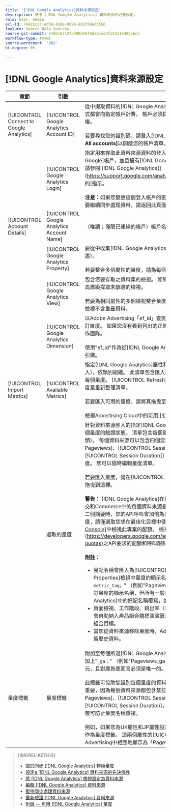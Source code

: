 ```yaml
---
title: '[!DNL Google Analytics]資料來源設定'
description: 參考 [!DNL Google Analytics] 資料來源的必要設定。
role: User, Admin
exl-id: 78422c2c-ed58-410e-8996-882759ed5556
feature: Search Data Sources
source-git-commit: e16bc62127a708de8f4deb1eddfa53a14405cbc2
workflow-type: tm+mt
source-wordcount: '802'
ht-degree: 0%

---
```


# [!DNL Google Analytics]資料來源設定

| 章節 | 引數 | 說明 |
| ---- | ---- | ---- |
| [!UICONTROL Connect to Google Analytics] | [!UICONTROL Google Analytics Account ID] | 從中提取資料的[!DNL Google Analytics]帳戶識別碼。 提取資料的所有API使用方式都會向指定帳戶計費。 帳戶必須提供指定電子郵件地址的「讀取和分析」許可權。<br><br>若要尋找您的識別碼，請登入[!DNL Google Analytics]。 按一下左上角的&#x200B;**[!DNL All accounts]**&#x200B;以開啟您的帳戶清單。 每個帳戶的ID都位於帳戶名稱下。 |
| | [!UICONTROL Google Analytics Login] | 指定用來存取此資料來源資料的登入/電子郵件地址。 登入必須註冊到[!DNL Google]帳戶，並且擁有[!DNL Google Analytics]帳戶的「讀取和分析」許可權。 請參閱 [!DNL Google Analytics]](https://support.google.com/analytics/answer/9305587)中指派使用者許可權的[指示。<br><br><b>注意：</b>如果您變更這個登入帳戶的密碼，則所有與該帳戶開啟的連線都會關閉。 若要繼續同步處理資料，請返回此頁面，然後[重新驗證](data-source-reauthenticate.md)。 |
| [!UICONTROL Account Details] | [!UICONTROL Google Analytics Account Name] | （唯讀；僅限已連線的帳戶）帳戶名稱。 |
| | [!UICONTROL Google Analytics Property] | 要從中收集[!DNL Google Analytics]帳戶資料的屬性（網站、行動應用程式或裝置）。<br><br>若要整合多個屬性的量度，請為每個屬性設定個別的資料來源。 |
| | [!UICONTROL Google Analytics View] | 包含您要存取之資料集的檢視。 如果屬性有多個檢視，請考慮從包含所有資料的最高層級提取未篩選的檢視。<br><br>若要為相同屬性的多個檢視整合量度，請為每個檢視設定個別的資料來源。 請確定檢視不含重疊資料。 |
| | [!UICONTROL Google Analytics Dimension] | 以Adobe Advertising「ef_id」查詢字串引數值填入的[!DNL Google Analytics]自訂維度。 如果您沒有看到列出的正確維度，請聯絡您的[!DNL Google Analytics]實作團隊。<br><br>使用&quot;ef_id&quot;作為從[!DNL Google Analytics]傳遞資料給Adobe Advertising的主索引鍵。 |
| [!UICONTROL Import Metrics] | [!UICONTROL Available Metrics] | 指定[!DNL Google Analytics]屬性和檢視的所有可用量度（未針對資料來源匯入），依類別組織。 此清單包含匯入的易記名稱和後端名稱（以「ga」開頭）。 用於每個量度。 [!UICONTROL Refresh]按鈕會以[!DNL Google Analytics]中的任何新度量重新整理清單。<br><br>若要匯入可用的量度，請將其拖曳至[!UICONTROL Selected Metrics]區段。<br><br>檢視Advertising Cloud中的[可用 [!DNL Google Analytics] 量度](data-source-ga-metrics.md)。 |
| | 選取的量度 | 針對資料來源匯入的指定[!DNL Google Analytics]屬性和檢視的所有量度，以及每個量度的驗證狀態。 清單包含每個量度的匯入好記名稱和後端名稱（以「`ga.`」開頭）。 每個資料來源可以包含四個您無法移除的預設流量量度（[!UICONTROL Pageviews]、[!UICONTROL Sessions]、[!UICONTROL Bounces]和[!UICONTROL Session Duration]），以及最多16個沒有資料的其他有效量度或量度。 您可以隨時編輯量度清單。<br><br>若要匯入量度，請在[!UICONTROL Available Metrics]窗格中選取該量度，並將其拖曳到這裡。<br><br><b>警告：</b> [!DNL Google Analytics]在單一資料摘要中最多允許10個量度。 搜尋、社交和Commerce中的每個資料來源最多可包含兩個摘要，總共20個量度，但使用第二個摘要時，您的API呼叫會加倍為[!DNL Google Analytics]。 如果您有許多量度，請僅選取您想在最佳化目標中使用的量度。 您可以在[ [!DNL Google API Console]](https://console.developers.google.com/apis/api/analytics-json.googleapis.com/quotas)中檢視此專案的配額。 檢視有關 [!DNL Google Analytics]](https://developers.google.com/analytics/devguides/reporting/core/v4/limits-quotas)之API要求的配額和呼叫限制的[詳細資訊。<br><br><b>附註：</b><br><ul><li>易記名稱會匯入為[!UICONTROL Admin] > [!UICONTROL Transactions Properties]檢視中量度的顯示名稱，且會附加「<code>_ga：&lt;在量度標籤欄位中設定的metric_tag」</code>&quot; （例如&quot;Pageviews_ga：UK&quot;）。 您可以選擇編輯自訂目標和自訂量度的顯示名稱，但所有一般量度的顯示名稱每天都會以[!DNL Google Analytics]中的好記名稱覆寫，並附加指定的標籤。</li><li>頁面檢視、工作階段、跳出率（以跳出/工作階段來計算）和工作階段持續時間會自動納入產品組合競標演演算法中。 您可以手動將任何其他量度新增至投資組合目標。</li><li>當您從資料來源移除量度時，Adobe Advertising會根據一般的[資料保留原則](/help/search-social-commerce/reports/data-used-for-reports.md)保留歷史資料。</li></ul> |
| 量度標籤 | 量度標籤 | 附加至每個所選[!DNL Google Analytics]量度(Adobe Advertising)的標籤，前面加上&quot;<code>_ga：</code>&quot; （例如&quot;Pageviews_ga：&lt;metric_tag>&quot;）。 標籤可以是2-5個英數字元，且對廣告商而言必須是唯一的。<br><br>此標籤可協助您識別每個量度的資料來源。 當您設定多個資料來源時，此標籤尤其重要，因為每個資料來源都包含某些相同的量度名稱（包括[!UICONTROL Pageviews]、[!UICONTROL Sessions]、[!UICONTROL Bounces]和[!UICONTROL Session Duration]，還有可能包含其他量度）。 附加不同的量度標籤可防止量度名稱重複。<br><br>例如，如果您為UK屬性和JP屬性設定個別的整合，您可能會使用「UK」和「JP」作為量度標籤。 這兩個屬性的[!UICONTROL Pageviews]量度會在Adobe Advertising中相應地顯示為「Pageviews_ga：UK」和「Pageviews_ga：JP」。 |

>[!MORELIKETHIS]
>
>* [關於同步 [!DNL Google Analytics] 轉換量度](data-source-about.md)
>* [設定a [!DNL Google Analytics] 資料來源的先決條件](data-source-prerequisites.md)
>* [將 [!DNL Google Analytics] 檢視設定為資料來源](data-source-configure.md)
>* [編輯 [!DNL Google Analytics] 資料來源](data-source-edit.md)
>* [暫停同步處理資料來源](data-source-pause.md)
>* [重新驗證 [!DNL Google Analytics] 資料來源](data-source-reauthenticate.md)
>* [附錄 — 可用 [!DNL Google Analytics] 量度](data-source-ga-metrics.md)
